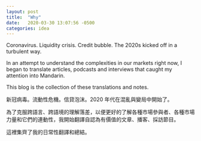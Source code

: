 ```yaml
---
layout: post
title:  "Why"
date:   2020-03-30 13:07:56 -0500
categories: idea
---
```


Coronavirus. Liquidity crisis. Credit bubble. The 2020s kicked off in a turbulent way.

In an attempt to understand the complexities in our markets right now, I began to translate articles, podcasts and interviews that caught my attention into Mandarin.

This blog is the collection of these translations and notes.

新冠病毒。流動性危機。信貸泡沫。2020 年代在混亂與變局中開始了。

為了克服跨語言、跨語境的理解落差，以便更好的了解各種市場參與者、各種市場力量和它們的連動性，我開始翻譯自認為有價值的文章、播客、採訪節目。

這裡集齊了我的日常性翻譯和總結。
